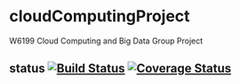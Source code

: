 # cloudComputingProject
W6199 Cloud Computing and Big Data Group Project

## status [![Build Status](https://travis-ci.org/chickenPopcorn/cloudComputingProject.svg?branch=jimmy-login)](https://travis-ci.org/chickenPopcorn/cloudComputingProject) [![Coverage Status](https://coveralls.io/repos/github/chickenPopcorn/cloudComputingProject/badge.svg?branch=jimmy-login)](https://coveralls.io/github/chickenPopcorn/cloudComputingProject?branch=jimmy-login)

